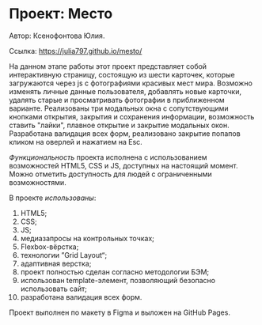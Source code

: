 # Проект: Место

Автор: Ксенофонтова Юлия.

Ссылка: https://julia797.github.io/mesto/

На данном этапе работы этот проект представляет собой интерактивную страницу, состоящую из шести карточек, которые загружаются через js с фотографиями красивых мест мира. Возможно изменять личные данные пользователя, добавлять новые карточки, удалять старые и просматривать фотографии в приближенном варианте. Реализованы три модальных окна с сопутствующими кнопками открытия, закрытия и сохранения информации, возможность ставить "лайки", плавное открытие и закрытие модальных окон. Разработана валидация всех форм, реализовано закрытие попапов кликом на оверлей и нажатием на Esc.

*Функциональность* проекта исполнена с использованием возможностей HTML5, CSS и JS, доступных на настоящий момент. Можно отметить доступность для людей с ограниченными возможностями.

В проекте *использованы*:

1. HTML5;
2. CSS;
3. JS;
4. медиазапросы на контрольных точках;
5. Flexbox-вёрстка;
6. технологии ”Grid Layout“;
7. адаптивная верстка;
8. проект полностью сделан согласно методологии БЭМ;
9. использован template-элемент, позволяющий безопасно использовать сайт;
10. разработана валидация всех форм.

 Проект выполнен по макету в Figma и выложен на GitHub Pages.





